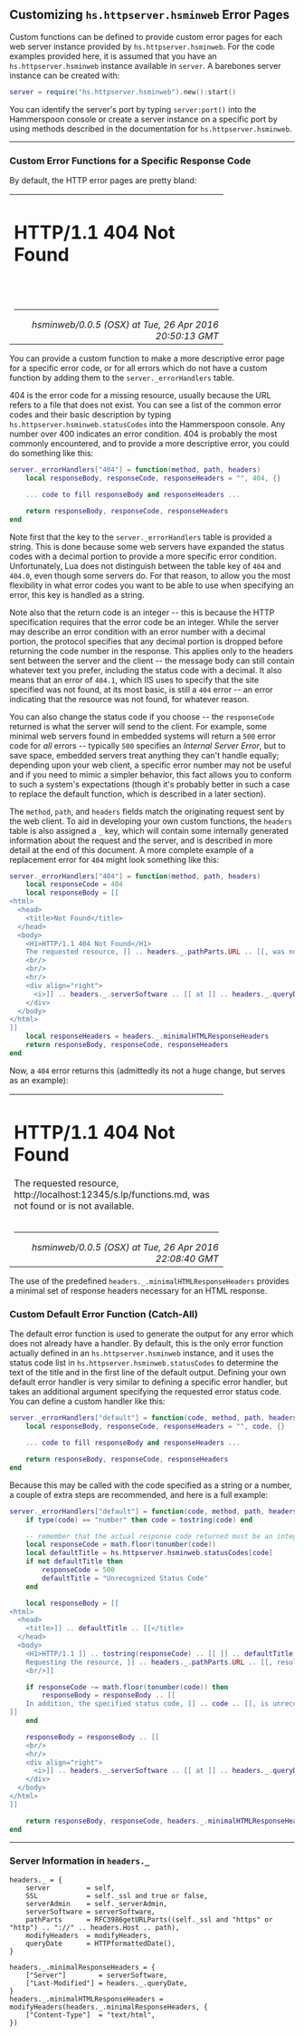 Customizing `hs.httpserver.hsminweb` Error Pages
------------------------------------------------

Custom functions can be defined to provide custom error pages for each web server instance provided by `hs.httpserver.hsminweb`.  For the code examples provided here, it is assumed that you have an `hs.httpserver.hsminweb` instance available in `server`.  A barebones server instance can be created with:

~~~lua
server = require("hs.httpserver.hsminweb").new():start()
~~~

You can identify the server's port by typing `server:port()` into the Hammerspoon console or create a server instance on a specific port by using methods described in the documentation for `hs.httpserver.hsminweb`.

- - -

### Custom Error Functions for a Specific Response Code

By default, the HTTP error pages are pretty bland:

<table align="center" style="width: 75%;"><tr><td>
<H1>HTTP/1.1 404 Not Found</H1>
<br/>
<br/>
<hr/>
<div align="right"><i>hsminweb/0.0.5 (OSX) at Tue, 26 Apr 2016 20:50:13 GMT</i></div>
</td></tr></table>

You can provide a custom function to make a more descriptive error page for a specific error code, or for all errors which do not have a custom function by adding them to the `server._errorHandlers` table.

404 is the error code for a missing resource, usually because the URL refers to a file that does not exist.  You can see a list of the common error codes and their basic description by typing `hs.httpserver.hsminweb.statusCodes` into the Hammerspoon console.  Any number over 400 indicates an error condition.  404 is probably the most commonly encountered, and to provide a more descriptive error, you could do something like this:

~~~lua
server._errorHandlers["404"] = function(method, path, headers)
    local responseBody, responseCode, responseHeaders = "", 404, {}

    ... code to fill responseBody and responseHeaders ...

    return responseBody, responseCode, responseHeaders
end
~~~

Note first that the key to the `server._errorHandlers` table is provided a string.  This is done because some web servers have expanded the status codes with a decimal portion to provide a more specific error condition.  Unfortunately, Lua does not distinguish between the table key of `404` and `404.0`, even though some servers do.  For that reason, to allow you the most flexibility in what error codes you want to be able to use when specifying an error, this key is handled as a string.

Note also that the return code is an integer -- this is because the HTTP specification requires that the error code be an integer.  While the server may describe an error condition with an error number with a decimal portion, the protocol specifies that any decimal portion is dropped before returning the code number in the response.  This applies only to the headers sent between the server and the client -- the message body can still contain whatever text you prefer, including the status code with a decimal.  It also means that an error of `404.1`, which IIS uses to specify that the site specified was not found, at its most basic, is still a `404` error -- an error indicating that the resource was not found, for whatever reason.

You can also change the status code if you choose -- the `responseCode` returned is what the server will send to the client.  For example, some minimal web servers found in embedded systems will return a `500` error code for *all* errors -- typically `500` specifies an *Internal Server Error*, but to save space, embedded servers treat anything they can't handle equally; depending upon your web client, a specific error number may not be useful and if you need to mimic a simpler behavior, this fact allows you to conform to such a system's expectations (though it's probably better in such a case to replace the default function, which is described in a later section).

The `method`, `path`, and `headers` fields match the originating request sent by the web client.  To aid in developing your own custom functions, the `headers` table is also assigned a `_` key, which will contain some internally generated information about the request and the server, and is described in more detail at the end of this document.  A more complete example of a replacement error for `404` might look something like this:

~~~lua
server._errorHandlers["404"] = function(method, path, headers)
    local responseCode = 404
    local responseBody = [[
<html>
  <head>
    <title>Not Found</title>
  </head>
  <body>
    <H1>HTTP/1.1 404 Not Found</H1>
    The requested resource, ]] .. headers._.pathParts.URL .. [[, was not found or is not available.
    <br/>
    <br/>
    <hr/>
    <div align="right">
      <i>]] .. headers._.serverSoftware .. [[ at ]] .. headers._.queryDate .. [[</i>
    </div>
  </body>
</html>
]]
    local responseHeaders = headers._.minimalHTMLResponseHeaders
    return responseBody, responseCode, responseHeaders
end
~~~

Now, a `404` error returns this (admittedly its not a huge change, but serves as an example):

<table align="center" style="width: 75%;"><tr><td>
<H1>HTTP/1.1 404 Not Found</H1>
The requested resource, http://localhost:12345/s.lp/functions.md, was not found or is not available.
<br/>
<br/>
<hr/>
<div align="right">
  <i>hsminweb/0.0.5 (OSX) at Tue, 26 Apr 2016 22:08:40 GMT</i>
</div>
</td></tr></table>

The use of the predefined `headers._.minimalHTMLResponseHeaders` provides a minimal set of response headers necessary for an HTML response.

### Custom Default Error Function (Catch-All)

The default error function is used to generate the output for any error which does not already have a handler.  By default, this is the only error function actually defined in an `hs.httpserver.hsminweb` instance, and it uses the status code list in `hs.httpserver.hsminweb.statusCodes` to determine the text of the title and in the first line of the default output.  Defining your own default error handler is very similar to defining a specific error handler, but takes an additional argument specifying the requested error status code.  You can define a custom handler like this:

~~~lua
server._errorHandlers["default"] = function(code, method, path, headers)
    local responseBody, responseCode, responseHeaders = "", code, {}

    ... code to fill responseBody and responseHeaders ...

    return responseBody, responseCode, responseHeaders
end
~~~

Because this may be called with the code specified as a string or a number, a couple of extra steps are recommended, and here is a full example:

~~~lua
server._errorHandlers["default"] = function(code, method, path, headers)
    if type(code) == "number" then code = tostring(code) end

    -- remember that the actual response code returned must be an integer
    local responseCode = math.floor(tonumber(code))
    local defaultTitle = hs.httpserver.hsminweb.statusCodes[code]
    if not defaultTitle then
        responseCode = 500
        defaultTitle = "Unrecognized Status Code"
    end

    local responseBody = [[
<html>
  <head>
    <title>]] .. defaultTitle .. [[</title>
  </head>
  <body>
    <H1>HTTP/1.1 ]] .. tostring(responseCode) .. [[ ]] .. defaultTitle .. [[</H1>
    Requesting the resource, ]] .. headers._.pathParts.URL .. [[, resulted in an error.
    <br/>]]

    if responseCode ~= math.floor(tonumber(code)) then
        responseBody = responseBody .. [[
    In addition, the specified status code, ]] .. code .. [[, is unrecognized.<br/>
]]
    end

    responseBody = responseBody .. [[
    <br/>
    <hr/>
    <div align="right">
      <i>]] .. headers._.serverSoftware .. [[ at ]] .. headers._.queryDate .. [[</i>
    </div>
  </body>
</html>
]]

    return responseBody, responseCode, headers._.minimalHTMLResponseHeaders
end
~~~

- - -

### Server Information in `headers._`

    headers._ = {
        server         = self,
        SSL            = self._ssl and true or false,
        serverAdmin    = self._serverAdmin,
        serverSoftware = serverSoftware,
        pathParts      = RFC3986getURLParts((self._ssl and "https" or "http") .. "://" .. headers.Host .. path),
        modifyHeaders  = modifyHeaders,
        queryDate      = HTTPformattedDate(),
    }

    headers._.minimalResponseHeaders = {
        ["Server"]        = serverSoftware,
        ["Last-Modified"] = headers._.queryDate,
    }
    headers._.minimalHTMLResponseHeaders = modifyHeaders(headers._.minimalResponseHeaders, {
        ["Content-Type"]  = "text/html",
    })

